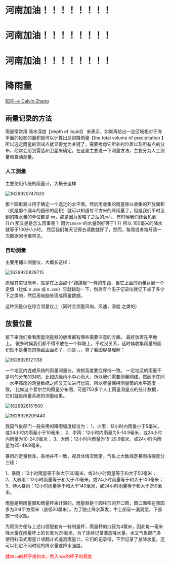 # 河南加油！！！！！！！！

# 河南加油！！！！！！！！

# 河南加油！！！！！！！！





# 降雨量

[知乎--> Calvin Zhang ](https://www.zhihu.com/question/20113398)

## 雨量记录的方法

雨量常常用 降水深度【depth of liquid】 来表示，如果再给出一定区域相对于海平面的投影的面积就可以计算出总的降雨量【the total volume of precipitation 】所以选定雨量的测试点就显得尤为关键了，需要考虑它所处的位置以及所有点的分布，经常会用到雷达和卫星来确定。在这里主要说一下测量方法，主要分为人工测量和自动测量。



### 人工测量

主要使用传统的雨量计，大概长这样

![1626920747920](images/1626920747920.png)

那个圆形漏斗用于确定一个选定的水平面。然后用收集的雨量除以收集的开放面积（就是那个漏斗的圆形的面积）就可以知道每平方米的降雨量了，但是我们平时见到的降水量的单位都是 `mm`，那是因为省略了之后的`/m³`。
有时候我们还会见到 升/h 那又是是怎么回事呢？
因为`1mm/m³`的水量刚好等于1 升 所以 100毫米的降水就等于100升/小时。
然后我们每天记得去读数就好了，然而，每周或者每月读一次数据的也很常见。

### 自动测量

主要用翻斗测量仪，大概长这样：

![1626920828715](images/1626920828715.png)

原理其实很简单，就是在上面那个“跷跷板”一样的东西，当它上面的雨量达到一个定值（比如 `0.2mm` 或 `0.5mm`）它就跳动一下，然后有个电子记录仪就记下点了多少下之类的，然后用电脑处理成雨量数据。

这种测量仪在综合测量仪上（同时会测量风向，风速，湿度 之类的）

## 放置位置

接下来我们看看雨量测量器的放置都有哪些需要注意的方面。
最好放置在平地上。
很多时候我们都不得不放在一个斜坡上，不过没关系，这时候收集雨量的面积就不是量筒的横截面面积了，而是，，，算了看图容易理解：

![1626926121138](images/1626926121138.png)

一个地区内连成系统的雨量测量仪，海拔高度要应保持一致。
一定地区的雨量不是均匀分布的对吧，比如边缘雨小中心雨大，所以我们需要测量网络，然而不在同一水平高度的测量数据之间又无法进行比较。所以尽量保持测量筒的水平高度一致。
比如这个爱尔兰的雨量分布图，可是750多个人工雨量测量点的统计数据，它们就是雨量系统的测量结果。

![1626926151500](images/1626926151500.png)





![1626926209440](images/1626926209440.png)

我国气象部门一般采用的降雨强度标准为：
1、小雨：12小时内雨量小于5毫米，或24小时内雨量小于10毫米；
2、中雨：12小时内雨量为5-14.9毫米，或24小时内雨量为10-24.9毫米；
3、大雨：12小时内雨量为15-29.9毫米，或24小时内雨量为25-49.9毫米。


暴雨的定量标准，各地并不一致，视具体情况而定。气象上大致规定暴雨按强度分三级：

1、暴雨：12小时雨量等于和大于30毫米，或24小时雨量等于和大于50毫米；
2、大暴雨：12小时雨量等于和大于70毫米，或24小时雨量等于和大于100毫米；
3、特大暴雨：12小时雨量等于和大于140毫米，或24小时雨量等于和大于250毫米。





雨量是用雨量器和雨量杯来计算的，雨量器是个圆柱形的开口筒，筒口面积在我国多为314平方厘米（直径20厘米）。为了防止降水蒸发，中上部呈一漏洞型，下部放一储水瓶。

为观测方便与上述口径配套有一特制量杯，雨量杯的口径为4厘米，因此每一毫米降水量在雨量杯上的长度为25毫米。为了连续记录液态降水量，水文气象部门多使用虹吸式雨量计或翻斗式遥测雨量计。它们的记录纸，不但记录了总降水量，还可以判定不同时段的降水量或降水强度。



<font color=red>就`20cm`的杯子接的水，倒入`4cm`的杯子的高度</font>




